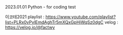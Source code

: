 2023.01.01 Python - for coding test

이코테2021 playlist : https://www.youtube.com/playlist?list=PLRx0vPvlEmdAghTr5mXQxGpHjWqSz0dgC
velog : https://velog.io/@factwy
